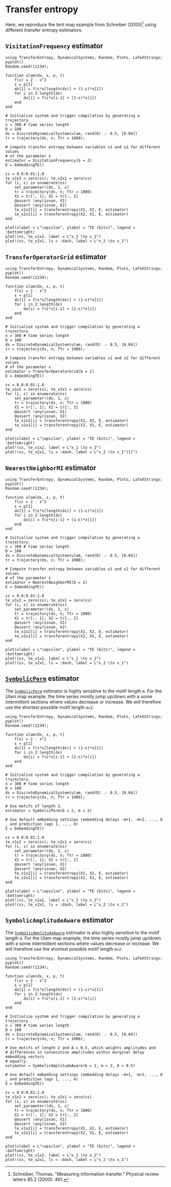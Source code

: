 # Transfer entropy

Here, we reproduce the tent map example from Schreiber (2000)[^Schreiber2000] using different 
transfer entropy estimators.

[^Schreiber2000]: Schreiber, Thomas. "Measuring information transfer." Physical review letters 85.2 (2000): 461.

## `VisitationFrequency` estimator 

```@example 
using TransferEntropy, DynamicalSystems, Random, Plots, LaTeXStrings; pyplot()
Random.seed!(1234);

function ulam(dx, x, p, t)
    f(x) = 2 - x^2
    ε = p[1]
    dx[1] = f(ε*x[length(dx)] + (1-ε)*x[1])
    for i in 2:length(dx)
        dx[i] = f(ε*x[i-1] + (1-ε)*x[i])
    end
end

# Initialize system and trigger compilation by generating a trajectory.
n = 300 # time series length
D = 100
ds = DiscreteDynamicalSystem(ulam, rand(D) .- 0.5, [0.04])
tr = trajectory(ds, n; Ttr = 1000);

# Compute transfer entropy between variables x1 and x2 for different values
# of the parameter ε
estimator = VisitationFrequency(b = 2)
E = EmbeddingTE()

εs = 0.0:0.01:1.0
te_x1x2 = zero(εs); te_x2x1 = zero(εs)
for (i, ε) in enumerate(εs)
    set_parameter!(ds, 1, ε)
    tr = trajectory(ds, n; Ttr = 1000)
    X1 = tr[:, 1]; X2 = tr[:, 2]
    @assert !any(isnan, X1)
    @assert !any(isnan, X2)
    te_x1x2[i] = transferentropy(X1, X2, E, estimator)
    te_x2x1[i] = transferentropy(X2, X1, E, estimator)
end

plot(xlabel = L"\epsilon", ylabel = "TE (bits)", legend = :bottomright)
plot!(εs, te_x1x2, label = L"x_1 \to x_2")
plot!(εs, te_x2x1, ls = :dash, label = L"x_2 \to x_1")
```

## `TransferOperatorGrid` estimator 

```@example 
using TransferEntropy, DynamicalSystems, Random, Plots, LaTeXStrings; pyplot()
Random.seed!(1234);

function ulam(dx, x, p, t)
    f(x) = 2 - x^2
    ε = p[1]
    dx[1] = f(ε*x[length(dx)] + (1-ε)*x[1])
    for i in 2:length(dx)
        dx[i] = f(ε*x[i-1] + (1-ε)*x[i])
    end
end

# Initialize system and trigger compilation by generating a trajectory.
n = 300 # time series length
D = 100
ds = DiscreteDynamicalSystem(ulam, rand(D) .- 0.5, [0.04])
tr = trajectory(ds, n; Ttr = 1000);

# Compute transfer entropy between variables x1 and x2 for different values
# of the parameter ε
estimator = TransferOperatorGrid(b = 2)
E = EmbeddingTE()

εs = 0.0:0.01:1.0
te_x1x2 = zero(εs); te_x2x1 = zero(εs)
for (i, ε) in enumerate(εs)
    set_parameter!(ds, 1, ε)
    tr = trajectory(ds, n; Ttr = 1000)
    X1 = tr[:, 1]; X2 = tr[:, 2]
    @assert !any(isnan, X1)
    @assert !any(isnan, X2)
    te_x1x2[i] = transferentropy(X1, X2, E, estimator)
    te_x2x1[i] = transferentropy(X2, X1, E, estimator)
end

plot(xlabel = L"\epsilon", ylabel = "TE (bits)", legend = :bottomright)
plot!(εs, te_x1x2, label = L"x_1 \to x_2")
plot!(εs, te_x2x1, ls = :dash, label = L"x_2 \to x_1")1)")
```

## `NearestNeighborMI` estimator 


```@example 
using TransferEntropy, DynamicalSystems, Random, Plots, LaTeXStrings; pyplot()
Random.seed!(1234);

function ulam(dx, x, p, t)
    f(x) = 2 - x^2
    ε = p[1]
    dx[1] = f(ε*x[length(dx)] + (1-ε)*x[1])
    for i in 2:length(dx)
        dx[i] = f(ε*x[i-1] + (1-ε)*x[i])
    end
end

# Initialize system and trigger compilation by generating a trajectory.
n = 300 # time series length
D = 100
ds = DiscreteDynamicalSystem(ulam, rand(D) .- 0.5, [0.04])
tr = trajectory(ds, n; Ttr = 1000);

# Compute transfer entropy between variables x1 and x2 for different values
# of the parameter ε
estimator = NearestNeighborMI(b = 2)
E = EmbeddingTE()

εs = 0.0:0.01:1.0
te_x1x2 = zero(εs); te_x2x1 = zero(εs)
for (i, ε) in enumerate(εs)
    set_parameter!(ds, 1, ε)
    tr = trajectory(ds, n; Ttr = 1000)
    X1 = tr[:, 1]; X2 = tr[:, 2]
    @assert !any(isnan, X1)
    @assert !any(isnan, X2)
    te_x1x2[i] = transferentropy(X1, X2, E, estimator)
    te_x2x1[i] = transferentropy(X2, X1, E, estimator)
end

plot(xlabel = L"\epsilon", ylabel = "TE (bits)", legend = :bottomright)
plot!(εs, te_x1x2, label = L"x_1 \to x_2")
plot!(εs, te_x2x1, ls = :dash, label = L"x_2 \to x_1")
```


## [`SymbolicPerm`](@ref) estimator

The [`SymbolicPerm`](@ref) estimator is highly sensitive to the motif length `m`.
For the Ulam map example, the time series mostly jump up/down with a some intermittent
sections where values decrease or increase. We will therefore use the shortest 
possible motif length `m=2`.

```@example 
using TransferEntropy, DynamicalSystems, Random, Plots, LaTeXStrings; pyplot()
Random.seed!(1234);

function ulam(dx, x, p, t)
    f(x) = 2 - x^2
    ε = p[1]
    dx[1] = f(ε*x[length(dx)] + (1-ε)*x[1])
    for i in 2:length(dx)
        dx[i] = f(ε*x[i-1] + (1-ε)*x[i])
    end
end

# Initialize system and trigger compilation by generating a trajectory.
n = 300 # time series length
D = 100
ds = DiscreteDynamicalSystem(ulam, rand(D) .- 0.5, [0.04])
tr = trajectory(ds, n; Ttr = 1000);

# Use motifs of length 2.
estimator = SymbolicPerm(b = 2, m = 2)

# Use default embedding settings (embedding delays -m+1, -m+2, ..., 0 , and prediction lags 1, ..., m)
E = EmbeddingTE()

εs = 0.0:0.01:1.0
te_x1x2 = zero(εs); te_x2x1 = zero(εs)
for (i, ε) in enumerate(εs)
    set_parameter!(ds, 1, ε)
    tr = trajectory(ds, n; Ttr = 1000)
    X1 = tr[:, 1]; X2 = tr[:, 2]
    @assert !any(isnan, X1)
    @assert !any(isnan, X2)
    te_x1x2[i] = transferentropy(X1, X2, E, estimator)
    te_x2x1[i] = transferentropy(X2, X1, E, estimator)
end

plot(xlabel = L"\epsilon", ylabel = "TE (bits)", legend = :bottomright)
plot!(εs, te_x1x2, label = L"x_1 \to x_2")
plot!(εs, te_x2x1, ls = :dash, label = L"x_2 \to x_1")
```


## `SymbolicAmplitudeAware` estimator 

The [`SymbolicAmplitudeAware`](@ref) estimator is also highly sensitive to the motif length `m`.
For the Ulam map example, the time series mostly jump up/down with a some intermittent
sections where values decrease or increase. We will therefore use the shortest 
possible motif length `m=2`.

```@example 
using TransferEntropy, DynamicalSystems, Random, Plots, LaTeXStrings; pyplot()
Random.seed!(1234);

function ulam(dx, x, p, t)
    f(x) = 2 - x^2
    ε = p[1]
    dx[1] = f(ε*x[length(dx)] + (1-ε)*x[1])
    for i in 2:length(dx)
        dx[i] = f(ε*x[i-1] + (1-ε)*x[i])
    end
end

# Initialize system and trigger compilation by generating a trajectory.
n = 300 # time series length
D = 100
ds = DiscreteDynamicalSystem(ulam, rand(D) .- 0.5, [0.04])
tr = trajectory(ds, n; Ttr = 1000);

# Use motifs of length 2 and A = 0.5, which weights amplitudes and 
# differences in consecutive amplitudes within marginal delay embedding vectors 
# equally.
estimator = SymbolicAmplitudeAware(b = 2, m = 2, A = 0.5)

# Use default embedding settings (embedding delays -m+1, -m+2, ..., 0 , and prediction lags 1, ..., m)
E = EmbeddingTE()

εs = 0.0:0.01:1.0
te_x1x2 = zero(εs); te_x2x1 = zero(εs)
for (i, ε) in enumerate(εs)
    set_parameter!(ds, 1, ε)
    tr = trajectory(ds, n; Ttr = 1000)
    X1 = tr[:, 1]; X2 = tr[:, 2]
    @assert !any(isnan, X1)
    @assert !any(isnan, X2)
    te_x1x2[i] = transferentropy(X1, X2, E, estimator)
    te_x2x1[i] = transferentropy(X2, X1, E, estimator)
end

plot(xlabel = L"\epsilon", ylabel = "TE (bits)", legend = :bottomright)
plot!(εs, te_x1x2, label = L"x_1 \to x_2")
plot!(εs, te_x2x1, ls = :dash, label = L"x_2 \to x_1")
```

